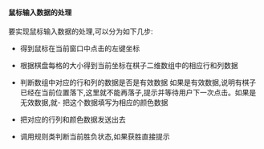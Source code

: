 #### 鼠标输入数据的处理

要实现鼠标输入数据的处理,可以分为如下几步:
- 得到鼠标在当前窗口中点击的左键坐标

- 根据棋盘每格的大小得到当前坐标在棋子二维数组中的相应行和列数据

- 判断数组中对应的行和列的数据是否是有效数据
如果是有效数据,说明有棋子已经在当前位置落下,这里就不能再落子,提示并等待用户下一次点击。如果是无效数据,就- 把这个数据填写为相应的颜色数据

- 把对应的行列和颜色数据发送出去

- 调用规则类判断当前胜负状态,如果获胜直接提示
